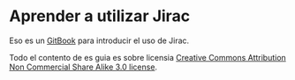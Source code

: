 Aprender a utilizar Jirac
======

Eso es un [GitBook](https://www.gitbook.io) para introducir el uso de Jirac.

Todo el contento de es guia es sobre licensia [Creative Commons Attribution Non Commercial Share Alike 3.0 license](http://creativecommons.org/licenses/by-nc-sa/3.0/).

